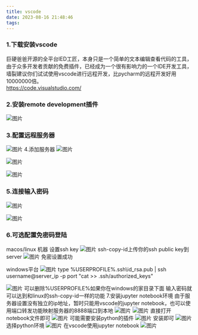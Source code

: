 ```yaml
---
title: vscode
date: 2023-08-16 21:48:46
tags:
---
```


### 1.下载安装vscode  
巨硬爸爸开源的全平台IED工匠，本身只是一个简单的文本编辑查看代码的工具，由于众多开发者贡献的免费插件，已经成为一个很有影响力的一个IDE开发工具，墙裂建议你们试试使用vscode进行远程开发，比pycharm的远程开发好用10000000倍。    
https://code.visualstudio.com/  
### 2.安装remote development插件
![图片](../img/vscode_1.png)
### 3.配置远程服务器
![图片](../img/vscode_2.png)
4.添加服务器
![图片](../img/vscode_3.png)

![图片](../img/vscode_4.png)

![图片](../img/vscode_5.png)
### 5.连接输入密码
![图片](../img/vscode_6.png)

![图片](../img/vscode_7.png)
### 6.可选配置免密码登陆
macos/linux 机器
设置ssh key
![图片](../img/vscode_8.png)
ssh-copy-id上传你的ssh public key到server
![图片](../img/vscode_9.png)
免密设置成功

windows平台
![图片](../img/vscode_10.png)
type %USERPROFILE%.ssh\id_rsa.pub | ssh username@server_ip -p port "cat >> .ssh/authorized_keys"

![图片](../img/vscode_11.png)
可以删除%USERPROFILE%如果你在windows的家目录下面
输入密码就可以达到和linux的ssh-copy-id一样的功能
7.安装jupyter notebook环境
由于服务器设置没有独立的ip地址，暂时只能用vscode的jupyter notebook，也可以使用端口转发功能映射服务器的8888端口到本地
![图片](../img/vscode_12.png)
![图片](../img/vscode_13.png)
直接打开notebook文件即可
![图片](../img/vscode_14.png)
可能需要安装python的插件
![图片](../img/vscode_15.png)
安装即可
![图片](../img/vscode_15.png)
选择python环境
![图片](../img/vscode_16.png)
在vscode使用jupyter notebook
![图片](../img/vscode_17.png)